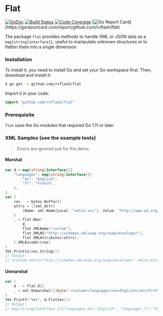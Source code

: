 # Flat

[![GoDoc](https://godoc.org/github.com/rvflash/flat?status.svg)](https://godoc.org/github.com/rvflash/flat)
[![Build Status](https://api.travis-ci.com/rvflash/flat.svg?branch=main)](https://travis-ci.com/rvflash/flat?branch=main)
[![Code Coverage](https://codecov.io/gh/rvflash/flat/branch/main/graph/badge.svg)](https://codecov.io/gh/rvflash/flat)
[![Go Report Card](https://goreportcard.com/badge/github.com/rvflash/flat?)](https://goreportcard.com/report/github.com/rvflash/flat)


The package `flat` provides methods to handle XML or JSON data as a `map[string]interface{}`, 
useful to manipulate unknown structures or to flatten them into a single dimension.


### Installation

To install it, you need to install Go and set your Go workspace first.
Then, download and install it:

```bash
$ go get -u github.com/rvflash/flat
```    
Import it in your code:

```go
import "github.com/rvflash/flat"
```


### Prerequisite

`flat` uses the Go modules that required Go 1.11 or later.


### XML Samples (see the example tests)

> Errors are ignored just for the demo.

#### Marshal

```go
var d = map[string]interface{}{
    "languages": map[string]interface{}{
        "en": "English",
        "fr": "French",
    },
}
var (
    res   = bytes.Buffer{}
    attrs = []xml.Attr{
        {Name: xml.Name{Local: "xmlns:xsi"}, Value: "http://www.w3.org/2001/XMLSchema-instance"},
    }
    _ = flat.New(
        d,
        flat.XMLName("custom"),
        flat.XMLNS("http://schemas.xmlsoap.org/soap/envelope/"),
        flat.XMLAttributes(attrs),
    ).XMLEncode(&res)
)
fmt.Println(res.String())
// Output:
// <custom xmlns="http://schemas.xmlsoap.org/soap/envelope/" xmlns:xsi="http://www.w3.org/2001/XMLSchema-instance"><languages><en>English</en><fr>French</fr></languages></custom>
```

#### Unmarshal

```go
var (
    d   = flat.D{}
    _ = xml.Unmarshal([]byte(`<custom><languages><en>English</en><fr>French</fr></languages></custom>`), &d)
)
fmt.Printf("%#v", d.Flatten())
// Output:
// map[string]interface {}{"languages_en":"English", "languages_fr":"French"}
```
